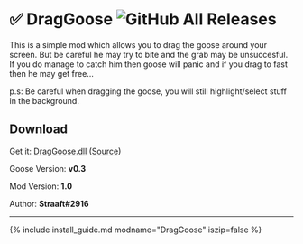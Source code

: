 # ✅ DragGoose ![GitHub All Releases](https://img.shields.io/github/downloads/euandeas/GooseMod_DragGoose/total?logo=github)

This is a simple mod which allows you to drag the goose around your screen. But be careful he may try to bite and the grab may be unsuccesful. If you do manage to catch him then goose will panic and if you drag to fast then he may get free...

p.s: Be careful when dragging the goose, you will still highlight/select stuff in the background.

## Download

Get it: [DragGoose.dll](https://github.com/euandeas/GooseMod_DragGoose/releases/tag/1.0)
([Source](https://github.com/euandeas/GooseMod_DragGoose))

Goose Version: **v0.3**

Mod Version: **1.0**

Author: **Straaft#2916**

---

{% include install_guide.md modname="DragGoose" iszip=false %}
